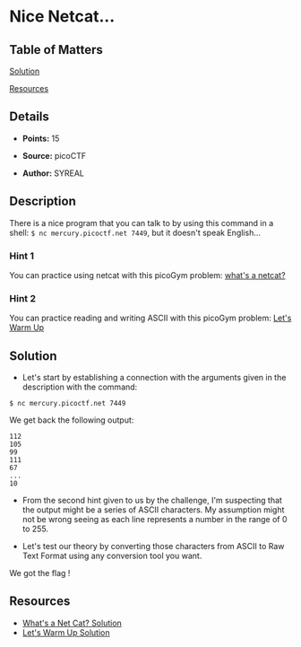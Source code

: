 # Nice Netcat...

## Table of Matters

[Solution](#Solution)

[Resources](#Resources)

## Details

- **Points:** 15

- **Source:** picoCTF

- **Author:** SYREAL

## Description

There is a nice program that you can talk to by using this command in a shell: `$ nc mercury.picoctf.net 7449`, but it doesn't speak English...

### Hint 1

You can practice using netcat with this picoGym problem: [what's a netcat?](https://play.picoctf.org/practice/challenge/34)

### Hint 2

You can practice reading and writing ASCII with this picoGym problem: [Let's Warm Up](https://play.picoctf.org/practice/challenge/22)

## Solution

- Let's start by establishing a connection with the arguments given in the description with the command:

```
$ nc mercury.picoctf.net 7449
```

We get back the following output:

```
112
105
99
111
67
...
10
```

- From the second hint given to us by the challenge, I'm suspecting that the output might be a series of ASCII characters. My assumption might not be wrong seeing as each line represents a number in the range of 0 to 255.

- Let's test our theory by converting those characters from ASCII to Raw Text Format using any conversion tool you want.

We got the flag !

## Resources

- [What's a Net Cat? Solution](../whats-a-net-cat?/)
- [Let's Warm Up Solution](../lets-warm-up/)
